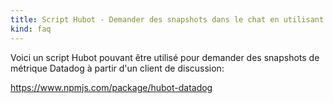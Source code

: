 ```yaml
---
title: Script Hubot - Demander des snapshots dans le chat en utilisant l'API Datadog
kind: faq
---
```


Voici un script Hubot pouvant être utilisé pour demander des snapshots de métrique Datadog à partir d'un client de discussion:

https://www.npmjs.com/package/hubot-datadog

